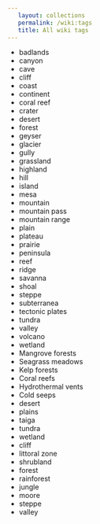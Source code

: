 ```yaml
---
   layout: collections
   permalink: /wiki:tags
   title: All wiki tags
---
```


<article class="contents-tag_list">
   <ul>
      <li>badlands</li>
      <li>canyon</li>
      <li>cave</li>
      <li>cliff</li>
      <li>coast</li>
      <li>continent</li>
      <li>coral reef</li>
      <li>crater</li>
      <li>desert</li>
      <li>forest</li>
      <li>geyser</li>
      <li>glacier</li>
      <li>gully</li>
      <li>grassland</li>
      <li>highland</li>
      <li>hill</li>
      <li>island</li>
      <li>mesa</li>
      <li>mountain</li>
      <li>mountain pass</li>
      <li>mountain range</li>
      <li>plain</li>
      <li>plateau</li>
      <li>prairie</li>
      <li>peninsula</li>
      <li>reef</li>
      <li>ridge</li>
      <li>savanna</li>
      <li>shoal</li>
      <li>steppe</li>
      <li>subterranea</li>
      <li>tectonic plates</li>
      <li>tundra</li>
      <li>valley</li>
      <li>volcano</li>
      <li>wetland</li>
      <li>Mangrove forests</li>
      <li>Seagrass meadows</li>
      <li>Kelp forests</li>
      <li>Coral reefs</li>
      <li>Hydrothermal vents</li>
      <li>Cold seeps</li>
      <li>desert</li>
      <li>plains</li>
      <li>taiga</li>
      <li>tundra</li>
      <li>wetland</li>
      <li>cliff</li>
      <li>littoral zone</li>
      <li>shrubland</li>
      <li>forest</li>
      <li>rainforest</li>
      <li>jungle</li>
      <li>moore</li>
      <li>steppe</li>
      <li>valley</li>
   </ul>
</article>
